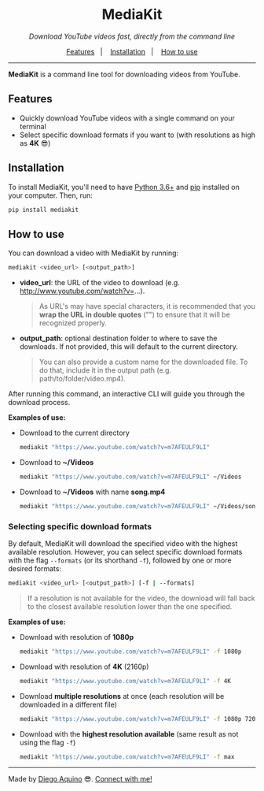 <h1 align="center">
  MediaKit
</h1>

<p align="center">
  <i>Download YouTube videos fast, directly from the command line</i>
</p>

<p align="center">
  <a href="#features">Features</a>&nbsp;&nbsp;&nbsp;|&nbsp;&nbsp;&nbsp;
  <a href="#installation">Installation</a>&nbsp;&nbsp;&nbsp;|&nbsp;&nbsp;&nbsp;
  <a href="#how-to-use">How to use</a>
</p>

---

**MediaKit** is a command line tool for downloading videos from YouTube.

## Features

- Quickly download YouTube videos with a single command on your terminal
- Select specific download formats if you want to (with resolutions as high as **4K** :sunglasses:)

## Installation

To install MediaKit, you'll need to have [Python 3.6+](https://www.python.org/downloads/) and [pip](https://pip.pypa.io/en/stable/installing/) installed on your computer. Then, run:

```bash
pip install mediakit
```

## How to use

You can download a video with MediaKit by running:

```bash
mediakit <video_url> [<output_path>]
```

- **video_url**: the URL of the video to download (e.g. http://www.youtube.com/watch?v=...).

    > As URL's may have special characters, it is recommended that you **wrap the URL in double quotes** ("") to ensure that it will be recognized properly.

- **output_path**: optional destination folder to where to save the downloads. If not provided, this will default to the current directory.

    > You can also provide a custom name for the downloaded file. To do that, include it in the output path (e.g. path/to/folder/video.mp4).

After running this command, an interactive CLI will guide you through the download process.

**Examples of use:**
  - Download to the current directory
    ```bash
    mediakit "https://www.youtube.com/watch?v=m7AFEULF9LI"
    ```

  - Download to **~/Videos**
    ```bash
    mediakit "https://www.youtube.com/watch?v=m7AFEULF9LI" ~/Videos
    ```

  - Download to **~/Videos** with name **song.mp4**
    ```bash
    mediakit "https://www.youtube.com/watch?v=m7AFEULF9LI" ~/Videos/song.mp4
    ```

### Selecting specific download formats

By default, MediaKit will download the specified video with the highest available resolution. However, you can select specific download formats with the flag `--formats` (or its shorthand `-f`), followed by one or more desired formats:

```bash
mediakit <video_url> [<output_path>] [-f | --formats]
```

> If a resolution is not available for the video, the download will fall back to the closest available resolution lower than the one specified.

**Examples of use:**
- Download with resolution of **1080p**
  ```bash
  mediakit "https://www.youtube.com/watch?v=m7AFEULF9LI" -f 1080p
  ```

- Download with resolution of **4K** (2160p)
  ```bash
  mediakit "https://www.youtube.com/watch?v=m7AFEULF9LI" -f 4K
  ```

- Download **multiple resolutions** at once (each resolution will be downloaded in a different file)
  ```bash
  mediakit "https://www.youtube.com/watch?v=m7AFEULF9LI" -f 1080p 720p
  ```

- Download with the **highest resolution available** (same result as not using the flag `-f`)
  ```bash
  mediakit "https://www.youtube.com/watch?v=m7AFEULF9LI" -f max
  ```

---

Made by [Diego Aquino](https://github.com/diego-aquino/) :sunglasses:. [Connect with me!](https://www.linkedin.com/in/diego-aquino)
